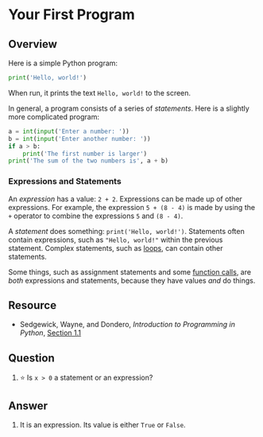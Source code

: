 # Your First Program
## Overview
Here is a simple Python program:
```python
print('Hello, world!')
```

When run, it prints the text `Hello, world!` to the screen.

In general, a program consists of a series of *statements*. Here is a slightly more complicated program:

```python
a = int(input('Enter a number: '))
b = int(input('Enter another number: '))
if a > b:
    print('The first number is larger')
print('The sum of the two numbers is', a + b)
```

### Expressions and Statements
An *expression* has a value: `2 + 2`. Expressions can be made up of other expressions. For example, the expression `5 + (8 - 4)` is made by using the `+` operator to combine the expressions `5` and `(8 - 4)`. 

A *statement* does something: `print('Hello, world!')`. Statements often contain expressions, such as `"Hello, world!"` within the previous statement. Complex statements, such as [loops](loops.md), can contain other statements.

Some things, such as assignment statements and some [function calls](functional_decomposition.md#calling-functions), are *both* expressions and statements, because they have values *and* do things.

## Resource
- Sedgewick, Wayne, and Dondero, *Introduction to Programming in Python*, [Section 1.1](https://introcs.cs.princeton.edu/python/11hello/)

## Question
1. :star: Is `x > 0` a statement or an expression?

## Answer
1. It is an expression. Its value is either `True` or `False`.
